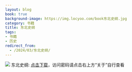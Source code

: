 ```yaml
---
layout: blog
book: true
background-image: https://img.locyoo.com/book东北史纲.jpg
category: 书籍
title: 东北史纲
tags:
- 书籍
- 历史
redirect_from:
  - /2024/03/东北史纲/
---
```

![](https://img.locyoo.com/book东北史纲.jpg)
东北史纲: <a name = "ref1" href="https://url18.ctfile.com/f/50983618-1353910810-5ae91b?p=3619">点击下载</a>，访问密码请点击右上方“关于”自行查看